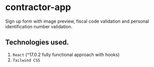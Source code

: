 # contractor-app

Sign up form with image preview, fiscal code validation and personal identification number validation.

## Technologies used.

1. `React` (^17.0.2 fully functional approach with hooks)
2. `Tailwind CSS`
